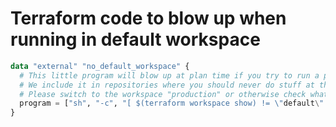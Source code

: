 # Terraform code to blow up when running in default workspace
```terraform
data "external" "no_default_workspace" {
  # This little program will blow up at plan time if you try to run a plan in the default workspace
  # We include it in repositories where you should never do stuff at the default workspace
  # Please switch to the workspace "production" or otherwise check what's available with `terraform workspace list`
  program = ["sh", "-c", "[ $(terraform workspace show) != \"default\" ] && echo {}"]
}
```
